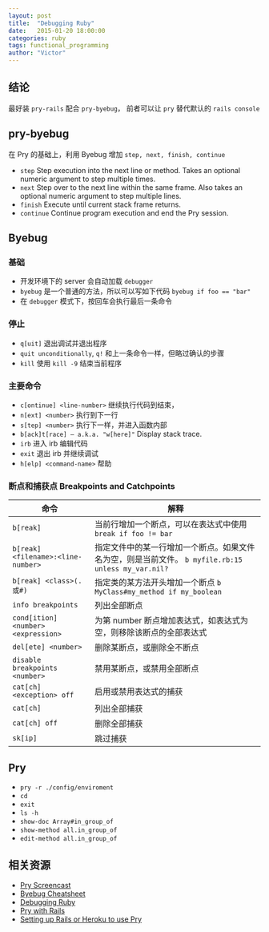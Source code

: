 ```yaml
---
layout: post
title:  "Debugging Ruby"
date:   2015-01-20 18:00:00
categories: ruby
tags: functional_programming
author: "Victor"
---
```


## 结论

最好装 ``pry-rails`` 配合 ``pry-byebug``， 前者可以让 ``pry`` 替代默认的 ``rails console``

## pry-byebug

在 Pry 的基础上，利用 Byebug 增加 ``step, next, finish, continue``

* ``step`` Step execution into the next line or method. Takes an optional numeric argument to step multiple times.
* ``next`` Step over to the next line within the same frame. Also takes an optional numeric argument to step multiple lines.
* ``finish`` Execute until current stack frame returns.
* ``continue`` Continue program execution and end the Pry session.

## Byebug

### 基础

* 开发环境下的 server 会自动加载 ``debugger``
* ``byebug`` 是一个普通的方法，所以可以写如下代码 ``byebug if foo == "bar"``
* 在 ``debugger`` 模式下，按回车会执行最后一条命令

### 停止

* ``q[uit]`` 退出调试并退出程序
* ``quit unconditionally``, ``q!`` 和上一条命令一样，但略过确认的步骤
* ``kill`` 使用 ``kill -9`` 结束当前程序

### 主要命令

* ``c[ontinue] <line-number>`` 继续执行代码到结束，
* ``n[ext] <number>`` 执行到下一行
* ``s[tep] <number>`` 执行下一样，并进入函数内部
* ``b[ack]t[race] — a.k.a. "w[here]"`` Display stack trace.
* ``irb`` 进入 irb 编辑代码
* ``exit`` 退出 irb 并继续调试
* ``h[elp] <command-name>`` 帮助

### 断点和捕获点 Breakpoints and Catchpoints

命令 | 解释
---|---
``b[reak]`` | 当前行增加一个断点，可以在表达式中使用 ``break if foo != bar``
``b[reak] <filename>:<line-number>`` | 指定文件中的某一行增加一个断点。如果文件名为空，则是当前文件。 ``b myfile.rb:15 unless my_var.nil?``
``b[reak] <class>(.或#)`` | 指定类的某方法开头增加一个断点 ``b MyClass#my_method if my_boolean``
``info breakpoints`` | 列出全部断点
``cond[ition] <number> <expression>`` | 为第 number 断点增加表达式，如表达式为空，则移除该断点的全部表达式
``del[ete] <number>`` | 删除某断点，或删除全不断点
``disable breakpoints <number>`` | 禁用某断点，或禁用全部断点
``cat[ch] <exception> off`` | 启用或禁用表达式的捕获
``cat[ch]`` | 列出全部捕获
``cat[ch] off`` | 删除全部捕获
``sk[ip]`` | 跳过捕获

## Pry

* ``pry -r ./config/enviroment``
* ``cd``
* ``exit``
* ``ls -h``
* ``show-doc Array#in_group_of``
* ``show-method all.in_group_of``
* ``edit-method all.in_group_of``

## 相关资源

* [Pry Screencast](http://vimeo.com/26391171)
* [Byebug Cheatsheet](http://fleeblewidget.co.uk/2014/05/byebug-cheatsheet/#start_byebug)
* [Debugging Ruby](http://railscasts.com/episodes/54-debugging-ruby-revised)
* [Pry with Rails](http://railscasts.com/episodes/280-pry-with-rails)
* [Setting up Rails or Heroku to use Pry](https://github.com/pry/pry/wiki/Setting-up-Rails-or-Heroku-to-use-Pry)
